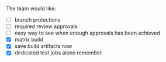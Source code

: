 The team would like: 
 - [ ] branch protections
 - [ ] required review approvals
 - [ ] easy way to see when enough approvals has been achieved
 - [X] matrix build
 - [X] save build artifacts now
 - [X] dedicated test jobs alone remember
